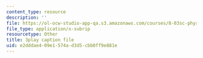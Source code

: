```yaml
---
content_type: resource
description: ''
file: https://ol-ocw-studio-app-qa.s3.amazonaws.com/courses/8-03sc-physics-iii-vibrations-and-waves-fall-2016/e2dddae409e1574ad3d5cbb0ff9e881e_SnNmbVH5DAM.srt
file_type: application/x-subrip
resourcetype: Other
title: 3play caption file
uid: e2dddae4-09e1-574a-d3d5-cbb0ff9e881e
---
```

